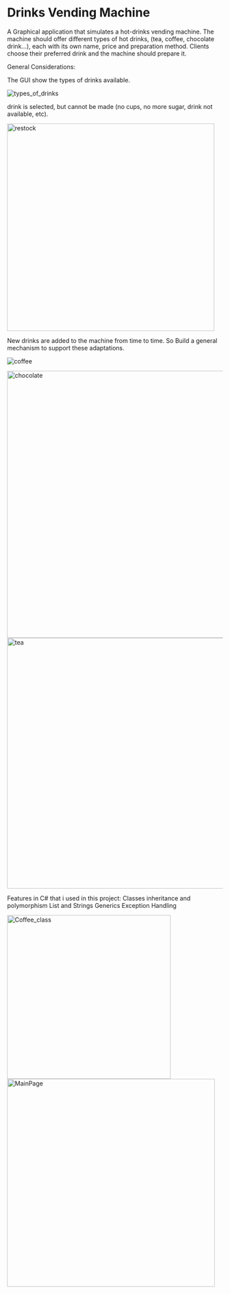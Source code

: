 # Drinks Vending Machine

A Graphical application that simulates a hot-drinks vending machine.
The machine should offer different types of hot drinks, (tea, coffee, chocolate drink...),
each with its own name, price and preparation method.
Clients choose their preferred drink and the machine should prepare it.

General Considerations:

The GUI show the types of drinks available.



![types_of_drinks](https://user-images.githubusercontent.com/98767414/202161705-48967c15-fc8c-41ba-a90a-a10c8797276c.png)



 drink is selected, but cannot be made (no cups, no more sugar, drink not available, etc).
 
 
 
<img width="484" alt="restock" src="https://user-images.githubusercontent.com/98767414/202164987-f57aedb5-5133-4316-9c75-c6ab3bb1df5c.png">




New drinks are added to the machine from time to time.
So Build a general mechanism to support these adaptations.





![coffee](https://user-images.githubusercontent.com/98767414/202165080-5080282c-879f-4750-88ba-fe4e9f3c6196.png)






<img width="623" alt="chocolate" src="https://user-images.githubusercontent.com/98767414/202165092-e730975b-fa44-406d-95f0-46dd7c75f4a3.png">







<img width="585" alt="tea" src="https://user-images.githubusercontent.com/98767414/202165103-50b75d46-c41b-4c33-a721-5257bb427be6.png">







Features in C# that i used in this project:
Classes
inheritance and polymorphism
List and Strings
Generics
Exception Handling




<img width="382" alt="Coffee_class" src="https://user-images.githubusercontent.com/98767414/202165225-c79bd5f4-4eaf-4aae-b257-e9a5e1acf71f.png">





<img width="485" alt="MainPage" src="https://user-images.githubusercontent.com/98767414/202165463-0d2f8be6-bad2-4bf7-912e-48fe89535f87.png">


